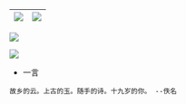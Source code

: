 | ![](https://gh.xfisxf.top/https://raw.githubusercontent.com/CoolPlayLin/CoolPlayLin/master/metrics.classic.svg) | ![](https://github-readme-stats.vercel.app//api?username=CoolPlayLin&count_private=true&show_icons=true&theme=github_dark_dimmed) |
| --------------------------------------------------------------------------------------------------------------- | -------------------------------------------------------------------------------------------------------- |

[![](https://gh.xfisxf.top/https://raw.githubusercontent.com/CoolPlayLin/CoolPlayLin/master/photo.png)](https://github.com/CoolPlayLin)

[![](https://gh.xfisxf.top//https://raw.githubusercontent.com/CoolPlayLin/CoolPlayLin/master/github-snake.svg)](https://github.com/CoolPlayLin)

- 一言

```
故乡的云。上古的玉。随手的诗。十九岁的你。 --佚名
```
